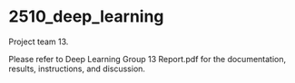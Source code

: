 # 2510_deep_learning
Project team 13.

Please refer to Deep Learning Group 13 Report.pdf for the documentation, results, instructions, and discussion.
